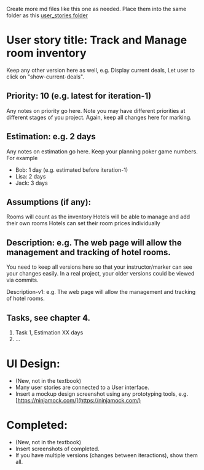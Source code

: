 Create more md files like this one as needed. Place them into the same folder 
as this [user_stories folder](./)

# User story title: Track and Manage room inventory

Keep any other version here as well, e.g. Display current deals, Let user to click on "show-current-deals".

## Priority: 10 (e.g. latest for iteration-1)
Any notes on priority go here. 
Note you may have different priorities at different stages of you project.
Again, keep all changes here for marking.

## Estimation: e.g. 2 days
Any notes on estimation go here. Keep your planning poker game numbers. For example
* Bob: 1 day (e.g. estimated before iteration-1)
* Lisa: 2 days
* Jack: 3 days

## Assumptions (if any):
Rooms will count as the inventory
Hotels will be able to manage and add their own rooms
Hotels can set their room prices individually

## Description: e.g. The web page will allow the management and tracking of hotel rooms. 
You need to keep all versions here so that your instructor/marker can see your changes easily. 
In a real project, your older versions could be viewed via commits.

Description-v1: e.g. The web page will allow the management and tracking of hotel rooms. 

## Tasks, see chapter 4.

1. Task 1, Estimation XX days
2. ...


# UI Design:
* (New, not in the textbook) 
* Many user stories are connected to a User interface.
* Insert a mockup design screenshot using any prototyping tools, e.g. [https://ninjamock.com/](https://ninjamock.com/)

# Completed:
* (New, not in the textbook) 
* Insert screenshots of completed. 
* If you have multiple versions (changes between iteractions), show them all.
